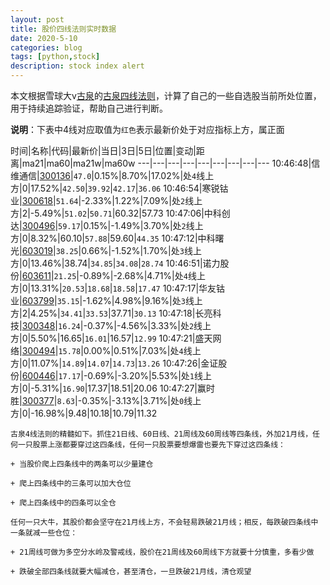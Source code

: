 ```yaml
---
layout: post
title: 股价四线法则实时数据
date: 2020-5-10
categories: blog
tags: [python,stock]
description: stock index alert
---
```



本文根据雪球大v[古泉](https://xueqiu.com/u/7148646888)的[古泉四线法则](https://xueqiu.com/7148646888/130498192)，计算了自己的一些自选股当前所处位置，用于持续追踪验证，帮助自己进行判断。

**说明**：下表中4线对应取值为`红色`表示最新价处于对应指标上方，属正面

时间|名称|代码|最新价|当日|3日|5日|位置|变动|距离|ma21|ma60|ma21w|ma60w
---|---|---|---|---|---|---|---|---
10:46:48|信维通信|[300136](https://xueqiu.com/S/SZ300136)|`47.0`|0.15%|8.70%|17.02%|处`4`线上方|0|17.52%|`42.50`|`39.92`|`42.17`|`36.06`
10:46:54|寒锐钴业|[300618](https://xueqiu.com/S/SZ300618)|`51.64`|-2.33%|1.22%|7.09%|处`2`线上方|2|-5.49%|`51.02`|`50.71`|60.32|57.73
10:47:06|中科创达|[300496](https://xueqiu.com/S/SZ300496)|`59.17`|0.15%|-1.49%|3.70%|处`2`线上方|0|8.32%|60.10|`57.88`|59.60|`44.35`
10:47:12|中科曙光|[603019](https://xueqiu.com/S/SH603019)|`38.25`|0.66%|-1.52%|1.70%|处`3`线上方|0|13.46%|38.74|`34.85`|`34.08`|`28.74`
10:46:51|诺力股份|[603611](https://xueqiu.com/S/SH603611)|`21.25`|-0.89%|-2.68%|4.71%|处`4`线上方|0|13.31%|`20.53`|`18.68`|`18.58`|`17.47`
10:47:17|华友钴业|[603799](https://xueqiu.com/S/SH603799)|`35.15`|-1.62%|4.98%|9.16%|处`3`线上方|2|4.25%|`34.41`|`33.53`|37.71|`30.13`
10:47:18|长亮科技|[300348](https://xueqiu.com/S/SZ300348)|`16.24`|-0.37%|-4.56%|3.33%|处`2`线上方|0|5.50%|16.65|`16.01`|16.57|`12.99`
10:47:21|盛天网络|[300494](https://xueqiu.com/S/SZ300494)|`15.78`|0.00%|0.51%|7.03%|处`4`线上方|0|11.07%|`14.89`|`14.07`|`14.73`|`13.26`
10:47:26|金证股份|[600446](https://xueqiu.com/S/SH600446)|`17.17`|-0.69%|-3.20%|5.53%|处`1`线上方|0|-5.31%|`16.90`|17.37|18.51|20.06
10:47:27|赢时胜|[300377](https://xueqiu.com/S/SZ300377)|`8.63`|-0.35%|-3.13%|3.71%|处`0`线上方|0|-16.98%|9.48|10.18|10.79|11.32

```
古泉4线法则的精髓如下。抓住21日线、60日线、21周线及60周线等四条线，外加21月线，任何一只股票上涨都要穿过这四条线，任何一只股票要想爆雷也要先下穿过这四条线：

+ 当股价爬上四条线中的两条可以少量建仓

+ 爬上四条线中的三条可以加大仓位

+ 爬上四条线中的四条可以全仓

任何一只大牛，其股价都会坚守在21月线上方，不会轻易跌破21月线；相反，每跌破四条线中一条就减一些仓位：

+ 21周线可做为多空分水岭及警戒线，股价在21周线及60周线下方就要十分慎重，多看少做

+ 跌破全部四条线就要大幅减仓，甚至清仓，一旦跌破21月线，清仓观望
```